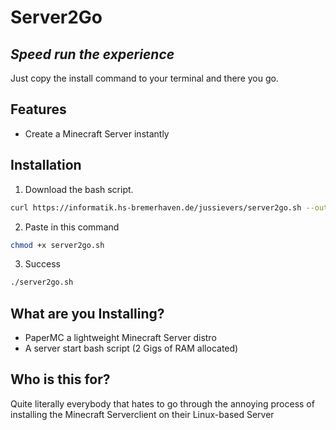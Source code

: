 # Server2Go
## _Speed run the experience_

Just copy the install command to your terminal and there you go.

## Features

- Create a Minecraft Server instantly

## Installation



1. Download the bash script.


```sh
curl https://informatik.hs-bremerhaven.de/jussievers/server2go.sh --output server2go.sh
```
2. Paste in this command
```sh
chmod +x server2go.sh
```
3. Success
```sh
./server2go.sh
```
## What are you Installing?

- PaperMC a lightweight Minecraft Server distro
- A server start bash script (2 Gigs of RAM allocated)

## Who is this for?

Quite literally everybody that hates to go through the annoying process of installing the Minecraft Serverclient on their Linux-based Server
